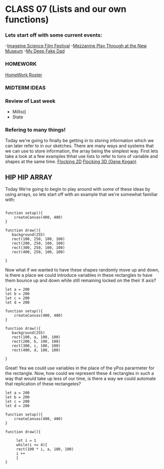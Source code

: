 
# CLASS 07 (Lists and our own functions)
### Lets start off with some current events:
-[Imageine Science Film Festival]()
-[Mezzanine Play Through at the New Museum]()
-[My Deep Fake Dad]()

### HOMEWORK
[HomeWork Roster]()

### MIDTERM IDEAS


### Review of Last week 
- Millis()
- State

### Refering to many things!
Today we're going to finally be getting in to storing information which we can later refer to in our sketches. There are many ways and systems that we can use to store information, the array being the simplest way. First lets take a look at a few examples thhat use lists to refer to tons of variable and shapes at the same time. 
[Flocking 2D]()
[Flocking 3D (Gene Kogan)]()

## HIP HIP ARRAY
Today We're going to begin to play around with some of these ideas by using arrays, so lets start off with an example that we're somewhat familiar with:

```

function setup(){
    createCanvas(400, 400)
}

function draw(){
   background(255)
   rect(100, 250, 100, 100)
   rect(200, 250, 100, 100)
   rect(300, 250, 100, 100)
   rect(400, 250, 100, 100)

}

```

Now what if we wanted to have these shapes randomly move up and down, is there a place we could introduce variables in these rectangles to have them bounce up and down while still remaining locked on the their X axis? 

```
let a = 200
let b = 200
let c = 200
let d = 200

function setup(){
    createCanvas(400, 400)
}

function draw(){
   background(255)
   rect(100, a, 100, 100)
   rect(200, b, 100, 100)
   rect(300, c, 100, 100)
   rect(400, d, 100, 100)

}

```
Great! Yea we could use variables in the place of the yPos pararmeter for the rectangle. Now, how could we represent these 4 rectangles in such a way that would take up less of our time, is there a way we could automate that replication of these rectangeles?

```
let a = 200
let b = 200
let c = 200
let d = 200

function setup(){
    createCanvas(400, 400)
}

function draw(){
     
     let i = 1
     while(i <= 4){
     rect(100 * i, a, 100, 100)
     i ++
     }
}

```
